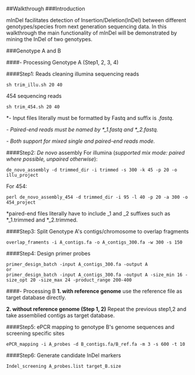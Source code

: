 ##Walkthrough
###Introduction

mInDel facilitates detection of Insertion/Deletion(InDel) between different genotypes/species from next generation sequencing data. In this walkthrough the main functionality of mInDel will be demonstrated by mining the InDel of two genotypes.

###Genotype A and B

####- Processing Genotype A (Step1, 2, 3, 4)

####Step1: Reads cleaning
illumina sequencing reads
```
sh trim_illu.sh 20 40
```
454 sequencing reads
```
sh trim_454.sh 20 40
```

*- Input files literally must be formatted by Fastq and suffix is *.fastq.*

*- Paired-end reads must be named by \*_1.fastq and \*_2.fastq.*

*- Both support for mixed single and paired-end reads mode.*

####Step2: *De novo* assembly
For illumina (*supported mix mode: paired where possible, unpaired otherwise*):
```
de_novo_assembly -d trimmed_dir -i trimmed -s 300 -k 45 -p 20 -o illu_project
```
For 454:
```
perl de_novo_assembly_454 -d trimmed_dir -i 95 -l 40 -p 20 -a 300 -o 454_project
```

\*paired-end files literally have to include _1 and _2 suffixes such as \*_1.trimmed and \*_2.trimmed.


####Step3: Split Genotype A's contigs/chromosome to overlap fragments
```
overlap_framents -i A_contigs.fa -o A_contigs_300.fa -w 300 -s 150
```

####Step4: Design primer probes
```
primer_design_batch -input A_contigs_300.fa -output A
or
primer_design_batch -input A_contigs_300.fa -output A -size_min 16 -size_opt 20 -size_max 24 -product_range 200-400
```

####- Processing B 
**1. with reference genome**
use the reference file as target database directly.

**2. without reference genome (Step 1, 2)**
Repeat the previous step1,2 and take assemblied contigs as target database.


####Step5: ePCR mapping to genotype B's genome sequences and screening specific sites
```
ePCR_mapping -i A_probes -d B_contigs.fa/B_ref.fa -m 3 -s 600 -t 10
```

####Step6: Generate candidate InDel markers
```
Indel_screening A_probes.list target_B.size
```
